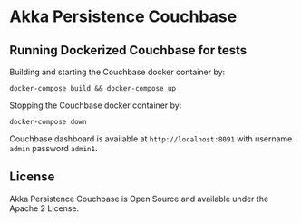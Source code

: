# Akka Persistence Couchbase

Running Dockerized Couchbase for tests
--------------------------------------

Building and starting the Couchbase docker container by:
```
docker-compose build && docker-compose up
```

Stopping the Couchbase docker container by:
```
docker-compose down
```

Couchbase dashboard is available at `http://localhost:8091` with username `admin` password `admin1`.

## License

Akka Persistence Couchbase is Open Source and available under the Apache 2 License.